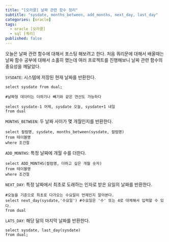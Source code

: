 ```yaml
---
title: "[오라클] 날짜 관련 함수 정리"
subtitle: "sysdate, months_between, add_months, next_day, last_day"
categories: [oracle]
tags:
  - oracle [오라클]
  - sql [쿼리]
published: false
---
```


오늘은 날짜 관련 함수에 대해서 포스팅 해보려고 한다. 처음 쿼리문에 대해서 배울때는 날짜 함수 공부에 대해서 소홀히 했는데 여러 프로젝트를 진행해보니 날짜 관련 함수의 중요성을 깨달았다.

`SYSDATE`: 시스템에 저장된 현재 날짜를 반환한다.

```
select sysdate from dual;

#날짜형 데이터는 더하기나 빼기와 같은 연산도 가능하다

select sysdate-1 어제, sysdate 오늘, sysdate+1 내일
from dual
```

`MONTHS_BETWEEN`: 두 날짜 사이가 몇 개월인지를 반환한다.

```
select 컬럼명, sysdate, months_between(sysdate, 컬럼명)
from 테이블명
where 조건절
```

`ADD_MONTHS`: 특정 날짜에 개월 수를 더한다.

```
select ADD_MONTHS(컬럼명, 더하고 싶은 개월 숫자)
from 테이블명
where 조건절
```

`NEXT_DAY`: 특정 날짜에서 최초로 도래하는 인자로 받은 요일의 날짜를 반환한다.

```
#오늘을 기준으로 최초로 다가오는 수요일이 언제인지 알아본다.
select next_day(sysdate,'수요일') #수요일은 '수' 또는 4로 대체해서 입력할 수 있다.
from dual
```

`LATS_DAY`: 해당 달의 마지막 날짜를 반환한다.

```
select sysdate, last_day(sysdate)
from dual;
```
